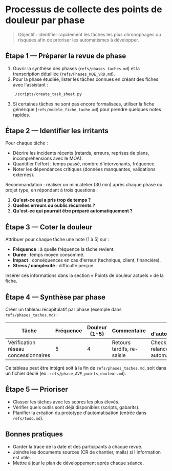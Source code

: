 # Processus de collecte des points de douleur par phase

> Objectif : identifier rapidement les tâches les plus chronophages ou risquées afin de prioriser les automatismes à développer.

## Étape 1 — Préparer la revue de phase

1. Ouvrir la synthèse des phases (`refs/phases_taches.md`) et la transcription détaillée (`refs/Phases_MOE_VRD.md`).
2. Pour la phase étudiée, lister les tâches connues en créant des fiches avec l'assistant :
   ```bash
   ./scripts/create_task_sheet.py
   ```
3. Si certaines tâches ne sont pas encore formalisées, utiliser la fiche générique (`refs/modele_fiche_tache.md`) pour prendre quelques notes rapides.

## Étape 2 — Identifier les irritants

Pour chaque tâche :

- Décrire les incidents récents (retards, erreurs, reprises de plans, incompréhensions avec le MOA).
- Quantifier l'effort : temps passé, nombre d'intervenants, fréquence.
- Noter les dépendances critiques (données manquantes, validations externes).

Recommandation : réaliser un mini atelier (30 min) après chaque phase ou projet type, en répondant à trois questions :

1. **Qu'est-ce qui a pris trop de temps ?**
2. **Quelles erreurs ou oublis récurrents ?**
3. **Qu'est-ce qui pourrait être préparé automatiquement ?**

## Étape 3 — Coter la douleur

Attribuer pour chaque tâche une note (1 à 5) sur :

- **Fréquence** : à quelle fréquence la tâche revient.
- **Durée** : temps moyen consommé.
- **Impact** : conséquences en cas d'erreur (technique, client, financière).
- **Stress / complexité** : difficulté perçue.

Insérer ces informations dans la section « Points de douleur actuels » de la fiche.

## Étape 4 — Synthèse par phase

Créer un tableau récapitulatif par phase (exemple dans `refs/phases_taches.md`) :

| Tâche | Fréquence | Douleur (1-5) | Commentaire | Idée d'automatisation |
| --- | --- | --- | --- | --- |
| Vérification réseau concessionnaires | 5 | 4 | Retours tardifs, re-saisie | Checklist + relance automatique |

Ce tableau peut être intégré soit à la fin de `refs/phases_taches.md`, soit dans un fichier dédié (ex : `refs/phase_AVP_points_douleur.md`).

## Étape 5 — Prioriser

- Classer les tâches avec les scores les plus élevés.
- Vérifier quels outils sont déjà disponibles (scripts, gabarits).
- Planifier la création du prototype d'automatisation (entrée dans `refs/todo.md`).

## Bonnes pratiques

- Garder la trace de la date et des participants à chaque revue.
- Joindre les documents sources (CR de chantier, mails) si l'information est utile.
- Mettre à jour le plan de développement après chaque séance.
